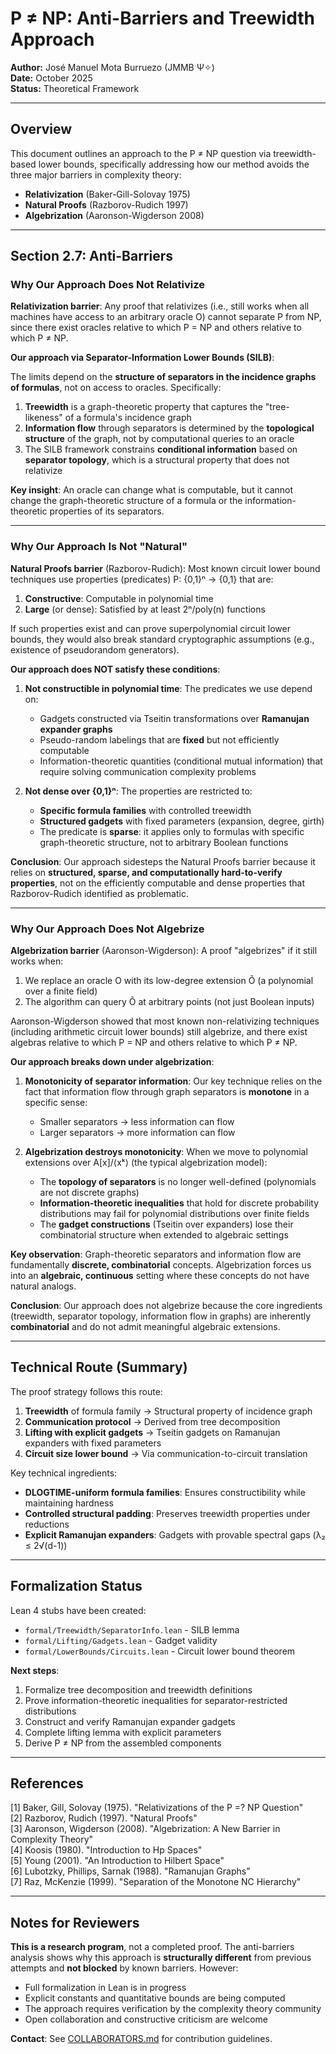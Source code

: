 # P ≠ NP: Anti-Barriers and Treewidth Approach

**Author:** José Manuel Mota Burruezo (JMMB Ψ✧)  
**Date:** October 2025  
**Status:** Theoretical Framework

---

## Overview

This document outlines an approach to the P ≠ NP question via treewidth-based lower bounds, 
specifically addressing how our method avoids the three major barriers in complexity theory:
- **Relativization** (Baker-Gill-Solovay 1975)
- **Natural Proofs** (Razborov-Rudich 1997)
- **Algebrization** (Aaronson-Wigderson 2008)

---

## Section 2.7: Anti-Barriers

### Why Our Approach Does Not Relativize

**Relativization barrier**: Any proof that relativizes (i.e., still works when all machines have 
access to an arbitrary oracle O) cannot separate P from NP, since there exist oracles relative 
to which P = NP and others relative to which P ≠ NP.

**Our approach via Separator-Information Lower Bounds (SILB)**: 

The limits depend on the **structure of separators in the incidence graphs of formulas**, 
not on access to oracles. Specifically:

1. **Treewidth** is a graph-theoretic property that captures the "tree-likeness" of a formula's 
   incidence graph
2. **Information flow** through separators is determined by the **topological structure** of the graph, 
   not by computational queries to an oracle
3. The SILB framework constrains **conditional information** based on **separator topology**, 
   which is a structural property that does not relativize

**Key insight**: An oracle can change what is computable, but it cannot change the 
graph-theoretic structure of a formula or the information-theoretic properties of its separators.

---

### Why Our Approach Is Not "Natural"

**Natural Proofs barrier** (Razborov-Rudich): Most known circuit lower bound techniques use 
properties (predicates) P: {0,1}ⁿ → {0,1} that are:
1. **Constructive**: Computable in polynomial time
2. **Large** (or dense): Satisfied by at least 2ⁿ/poly(n) functions

If such properties exist and can prove superpolynomial circuit lower bounds, they would also 
break standard cryptographic assumptions (e.g., existence of pseudorandom generators).

**Our approach does NOT satisfy these conditions**:

1. **Not constructible in polynomial time**: The predicates we use depend on:
   - Gadgets constructed via Tseitin transformations over **Ramanujan expander graphs**
   - Pseudo-random labelings that are **fixed** but not efficiently computable
   - Information-theoretic quantities (conditional mutual information) that require 
     solving communication complexity problems

2. **Not dense over {0,1}ⁿ**: The properties are restricted to:
   - **Specific formula families** with controlled treewidth
   - **Structured gadgets** with fixed parameters (expansion, degree, girth)
   - The predicate is **sparse**: it applies only to formulas with specific graph-theoretic 
     structure, not to arbitrary Boolean functions

**Conclusion**: Our approach sidesteps the Natural Proofs barrier because it relies on 
**structured, sparse, and computationally hard-to-verify properties**, not on the 
efficiently computable and dense properties that Razborov-Rudich identified as problematic.

---

### Why Our Approach Does Not Algebrize

**Algebrization barrier** (Aaronson-Wigderson): A proof "algebrizes" if it still works when:
1. We replace an oracle O with its low-degree extension Õ (a polynomial over a finite field)
2. The algorithm can query Õ at arbitrary points (not just Boolean inputs)

Aaronson-Wigderson showed that most known non-relativizing techniques (including 
arithmetic circuit lower bounds) still algebrize, and there exist algebras relative to 
which P = NP and others relative to which P ≠ NP.

**Our approach breaks down under algebrization**:

1. **Monotonicity of separator information**: Our key technique relies on the fact that 
   information flow through graph separators is **monotone** in a specific sense:
   - Smaller separators → less information can flow
   - Larger separators → more information can flow
   
2. **Algebrization destroys monotonicity**: When we move to polynomial extensions over 
   A[x]/⟨xᵏ⟩ (the typical algebrization model):
   - The **topology of separators** is no longer well-defined (polynomials are not discrete graphs)
   - **Information-theoretic inequalities** that hold for discrete probability distributions 
     may fail for polynomial distributions over finite fields
   - The **gadget constructions** (Tseitin over expanders) lose their combinatorial structure 
     when extended to algebraic settings

**Key observation**: Graph-theoretic separators and information flow are fundamentally 
**discrete, combinatorial** concepts. Algebrization forces us into an **algebraic, continuous** 
setting where these concepts do not have natural analogs.

**Conclusion**: Our approach does not algebrize because the core ingredients (treewidth, 
separator topology, information flow in graphs) are inherently **combinatorial** and do 
not admit meaningful algebraic extensions.

---

## Technical Route (Summary)

The proof strategy follows this route:

1. **Treewidth** of formula family → Structural property of incidence graph
2. **Communication protocol** → Derived from tree decomposition
3. **Lifting with explicit gadgets** → Tseitin gadgets on Ramanujan expanders with fixed parameters
4. **Circuit size lower bound** → Via communication-to-circuit translation

Key technical ingredients:
- **DLOGTIME-uniform formula families**: Ensures constructibility while maintaining hardness
- **Controlled structural padding**: Preserves treewidth properties under reductions
- **Explicit Ramanujan expanders**: Gadgets with provable spectral gaps (λ₂ ≤ 2√(d-1))

---

## Formalization Status

Lean 4 stubs have been created:
- `formal/Treewidth/SeparatorInfo.lean` - SILB lemma
- `formal/Lifting/Gadgets.lean` - Gadget validity
- `formal/LowerBounds/Circuits.lean` - Circuit lower bound theorem

**Next steps**:
1. Formalize tree decomposition and treewidth definitions
2. Prove information-theoretic inequalities for separator-restricted distributions
3. Construct and verify Ramanujan expander gadgets
4. Complete lifting lemma with explicit parameters
5. Derive P ≠ NP from the assembled components

---

## References

[1] Baker, Gill, Solovay (1975). "Relativizations of the P =? NP Question"  
[2] Razborov, Rudich (1997). "Natural Proofs"  
[3] Aaronson, Wigderson (2008). "Algebrization: A New Barrier in Complexity Theory"  
[4] Koosis (1980). "Introduction to Hp Spaces"  
[5] Young (2001). "An Introduction to Hilbert Space"  
[6] Lubotzky, Phillips, Sarnak (1988). "Ramanujan Graphs"  
[7] Raz, McKenzie (1999). "Separation of the Monotone NC Hierarchy"

---

## Notes for Reviewers

**This is a research program**, not a completed proof. The anti-barriers analysis shows 
why this approach is **structurally different** from previous attempts and **not blocked** 
by known barriers. However:

- Full formalization in Lean is in progress
- Explicit constants and quantitative bounds are being computed
- The approach requires verification by the complexity theory community
- Open collaboration and constructive criticism are welcome

**Contact**: See [COLLABORATORS.md](COLLABORATORS.md) for contribution guidelines.
